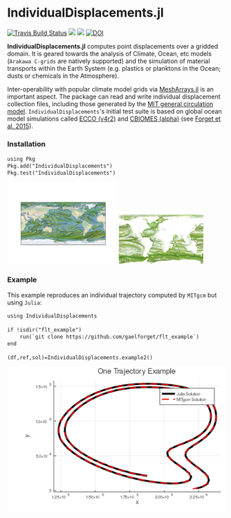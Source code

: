 # IndividualDisplacements.jl

[![Travis Build Status](https://travis-ci.org/JuliaClimate/IndividualDisplacements.jl.svg?branch=master)](https://travis-ci.org/JuliaClimate/IndividualDisplacements.jl)
[![](https://img.shields.io/badge/docs-stable-blue.svg)](https://JuliaClimate.github.io/IndividualDisplacements.jl/stable)
[![](https://img.shields.io/badge/docs-dev-blue.svg)](https://JuliaClimate.github.io/IndividualDisplacements.jl/dev)
[![DOI](https://zenodo.org/badge/208676176.svg)](https://zenodo.org/badge/latestdoi/208676176)

**IndividualDisplacements.jl** computes point displacements over a gridded domain. It is geared towards the analysis of Climate, Ocean, etc models (`Arakawa C-grids` are natively supported) and the simulation of material transports within the Earth System (e.g. plastics or planktons in the Ocean; dusts or chemicals in the Atmosphere). 

Inter-operability with popular climate model grids via [MeshArrays.jl](https://github.com/JuliaClimate/MeshArrays.jl) is an important aspect. The package can read and write individual displacement collection files, including those generated by the [MIT general circulation model](https://mitgcm.readthedocs.io/en/latest/?badge=latest). `IndividualDisplacements`'s initial test suite is based on global ocean model simulations called [ECCO (v4r2)](https://eccov4.readthedocs.io/en/latest/) and [CBIOMES (alpha)](https://cbiomes.readthedocs.io/en/latest/) (see [Forget et al. 2015](https://doi.org/10.5194/gmd-8-3071-2015)).

### Installation

```
using Pkg
Pkg.add("IndividualDisplacements")
Pkg.test("IndividualDisplacements")
```

<img src="examples/ex_1_mitgcm.png" width="50%"> <img src="examples/LatLonCap300mDepth.png" width="40%">

### Example

This example reproduces an individual trajectory computed by `MITgcm` but using `Julia`:

```
using IndividualDisplacements

if !isdir("flt_example")
    run(`git clone https://github.com/gaelforget/flt_example`)
end

(df,ref,sol)=IndividualDisplacements.example2()
```

![alt-text-5](examples/ex_2.png "Computed in Julia")
